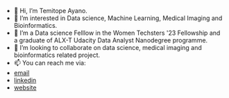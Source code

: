 - 👋 Hi, I’m Temitope Ayano.
- 👀 I’m interested in Data science, Machine Learning, Medical Imaging and Bioinformatics.
- 🌱 I’m a Data science Felllow in the Women Techsters '23 Fellowship and a graduate of ALX-T Udacity Data Analyst Nanodegree programme.
- 💞️ I’m looking to collaborate on data science, medical imaging and bioinformatics related project.
- 📫 You can reach me via:
- [email](ayanotemitope@gmail.com)
- [linkedin](http://linkedin.com/in/temitopeayano)
- [website](https://ayantemi.github.io/)

<!---
AyanTemi/AyanTemi is a ✨ special ✨ repository because its `README.md` (this file) appears on your GitHub profile.
You can click the Preview link to take a look at your changes.
--->
